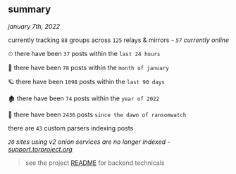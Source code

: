 
## summary
_january 7th, 2022_

currently tracking `88` groups across `125` relays & mirrors - _`57` currently online_

⏲ there have been `37` posts within the `last 24 hours`

🦈 there have been `78` posts within the `month of january`

🪐 there have been `1098` posts within the `last 90 days`

🏚 there have been `74` posts within the `year of 2022`

🦕 there have been `2436` posts `since the dawn of ransomwatch`

there are `43` custom parsers indexing posts

_`20` sites using v2 onion services are no longer indexed - [support.torproject.org](https://support.torproject.org/onionservices/v2-deprecation/)_

> see the project [README](https://github.com/thetanz/ransomwatch#ransomwatch--) for backend technicals
